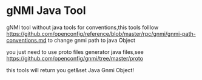 # gNMI Java Tool
gNMI tool without java tools for conventions,this tools folllow https://github.com/openconfig/reference/blob/master/rpc/gnmi/gnmi-path-conventions.md to change gnmi path to java Object



you just need to use proto files generator java files,see https://github.com/openconfig/gnmi/tree/master/proto 



this tools will return you get&set Java Gnmi Object!
